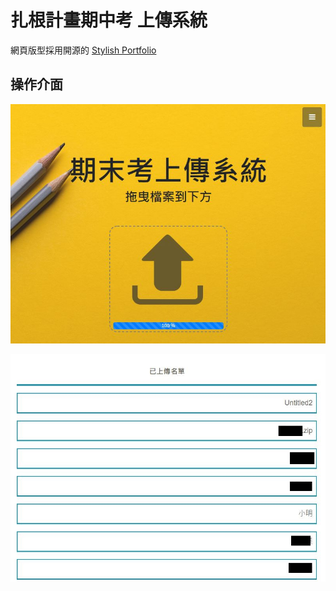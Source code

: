 # 扎根計畫期中考  上傳系統
網頁版型採用開源的 [Stylish Portfolio](http://startbootstrap.com/template-overviews/stylish-portfolio/) 

## 操作介面
![image](https://github.com/KS-Jin/ITSA_mid-term_platform/blob/master/pic/upload1.JPG)

![image](https://github.com/KS-Jin/ITSA_mid-term_platform/blob/master/pic/upload2.JPG)